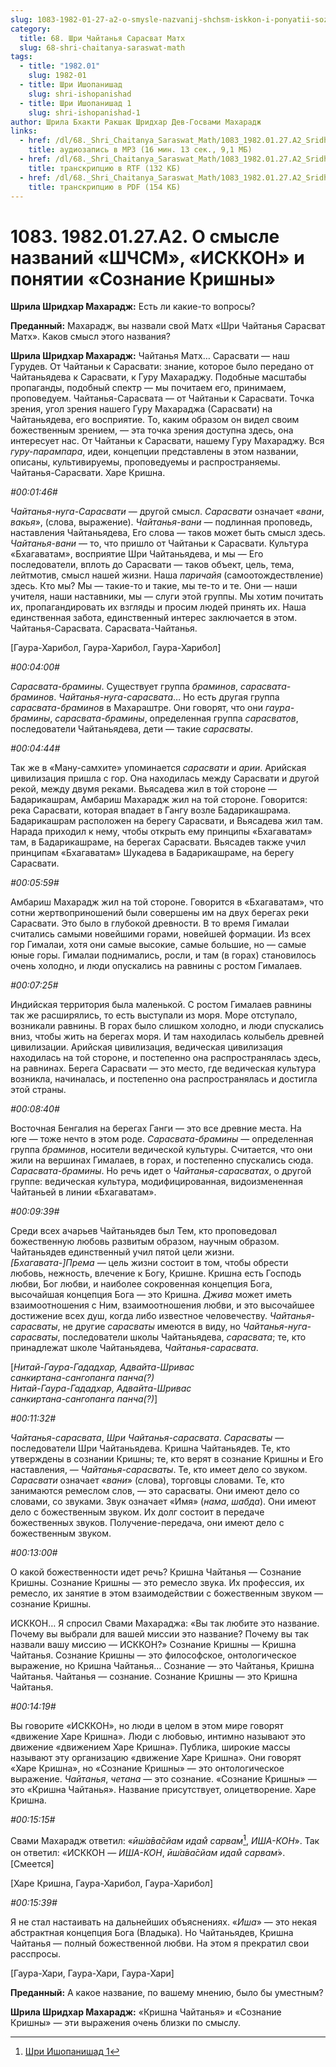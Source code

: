 ```yaml
---
slug: 1083-1982-01-27-a2-o-smysle-nazvanij-shchsm-iskkon-i-ponyatii-soznanie-krishny
category:
  title: 68. Шри Чайтанья Сарасват Матх
  slug: 68-shri-chaitanya-saraswat-math
tags:
  - title: "1982.01"
    slug: 1982-01
  - title: Шри Ишопанишад
    slug: shri-ishopanishad
  - title: Шри Ишопанишад 1
    slug: shri-ishopanishad-1
author: Шрила Бхакти Ракшак Шридхар Дев-Госвами Махарадж
links:
  - href: /dl/68._Shri_Chaitanya_Saraswat_Math/1083_1982.01.27.A2_SridharMj_O_smysle_nazvaniy_SCSM_ISSCON_i_ponyatii_Soznanie_Krishny.mp3
    title: аудиозапись в MP3 (16 мин. 13 сек., 9,1 МБ)
  - href: /dl/68._Shri_Chaitanya_Saraswat_Math/1083_1982.01.27.A2_SridharMj_O_smysle_nazvaniy_SCSM_ISSCON_i_ponyatii_Soznanie_Krishny.rtf
    title: транскрипцию в RTF (132 КБ)
  - href: /dl/68._Shri_Chaitanya_Saraswat_Math/1083_1982.01.27.A2_SridharMj_O_smysle_nazvaniy_SCSM_ISSCON_i_ponyatii_Soznanie_Krishny.pdf
    title: транскрипцию в PDF (154 КБ)
---
```


# 1083. 1982.01.27.A2. О смысле названий «ШЧСМ», «ИСККОН» и понятии «Сознание Кришны»

**Шрила Шридхар Махарадж:** Есть ли какие-то вопросы?

**Преданный:** Махарадж, вы назвали свой Матх «Шри Чайтанья Сарасват Матх». Каков смысл этого названия?

**Шрила Шридхар Махарадж:** Чайтанья Матх… Сарасвати — наш Гурудев. От Чайтаньи к Сарасвати: знание, которое было передано от Чайтаньядева к Сарасвати, к Гуру Махараджу. Подобные масштабы пропаганды, подобный спектр — мы почитаем его, принимаем, проповедуем. Чайтанья-Сарасвата — от Чайтаньи к Сарасвати. Точка зрения, угол зрения нашего Гуру Махараджа (Сарасвати) на Чайтаньядева, его восприятие. То, каким образом он видел своим божественным зрением, — эта точка зрения доступна здесь, она интересует нас. От Чайтаньи к Сарасвати, нашему Гуру Махараджу. Вся *гуру-парампара*, идеи, концепции представлены в этом названии, описаны, культивируемы, проповедуемы и распространяемы. Чайтанья-Сарасвати. Харе Кришна.

*#00:01:46#*

*Чайтанья-нуга-Сарасвати* — другой смысл. *Сарасвати* означает «*вани*, *вакья*», (слова, выражение). *Чайтанья-вани* — подлинная проповедь, наставления Чайтаньядева, Его слова — таков может быть смысл здесь. *Чайтанья-вани* — то, что пришло от Чайтаньи к Сарасвати. Культура «Бхагаватам», восприятие Шри Чайтаньядева, и мы — Его последователи, вплоть до Сарасвати — таков объект, цель, тема, лейтмотив, смысл нашей жизни. Наша *паричайя* (самоотождествление) здесь. Кто мы? Мы — такие-то и такие, мы те-то и те. Они — наши учителя, наши наставники, мы — слуги этой группы. Мы хотим почитать их, пропагандировать их взгляды и просим людей принять их. Наша единственная забота, единственный интерес заключается в этом. Чайтанья-Сарасвата. Сарасвата-Чайтанья.

[Гаура-Харибол, Гаура-Харибол, Гаура-Харибол]

*#00:04:00#*

*Сарасвата-брамины*. Существует группа *браминов*, *сарасвата-браминов*. *Чайтанья-нуга-сарасвата*… Но есть другая группа *сарасвата-браминов* в Махараштре. Они говорят, что они *гаура-брамины*, *сарасвата-брамины*, определенная группа *сарасватов*, последователи Чайтаньядева, дети — такие *сарасваты*.

*#00:04:44#*

Так же в «Ману-самхите» упоминается *cарасвати* и *арии*. Арийская цивилизация пришла с гор. Она находилась между Сарасвати и другой рекой, между двумя реками. Вьясадева жил в той стороне — Бадарикашрам, Амбариш Махарадж жил на той стороне. Говорится: река Сарасвати, которая впадает в Гангу возле Бадарикашрама. Бадарикашрам расположен на берегу Сарасвати, и Вьясадева жил там. Нарада приходил к нему, чтобы открыть ему принципы «Бхагаватам» там, в Бадарикашраме, на берегах Сарасвати. Вьясадев также учил принципам «Бхагаватам» Шукадева в Бадарикашраме, на берегу Сарасвати.

*#00:05:59#*

Амбариш Махарадж жил на той стороне. Говорится в «Бхагаватам», что сотни жертвоприношений были совершены им на двух берегах реки Сарасвати. Это было в глубокой древности. В то время Гималаи считались самыми новейшими горами, новейшей формации. Из всех гор Гималаи, хотя они самые высокие, самые большие, но — самые юные горы. Гималаи поднимались, росли, и там (в горах) становилось очень холодно, и люди опускались на равнины с ростом Гималаев.

*#00:07:25#*

Индийская территория была маленькой. С ростом Гималаев равнины так же расширялись, то есть выступали из моря. Море отступало, возникали равнины. В горах было слишком холодно, и люди спускались вниз, чтобы жить на берегах моря. И там находилась колыбель древней цивилизации. Арийская цивилизация, ведическая цивилизация находилась на той стороне, и постепенно она распространялась здесь, на равнинах. Берега Сарасвати — это место, где ведическая культура возникла, начиналась, и постепенно она распространялась и достигла этой страны.

*#00:08:40#*

Восточная Бенгалия на берегах Ганги — это все древние места. На юге — тоже нечто в этом роде. *Сарасвата-брамины* — определенная группа *браминов*, носители ведической культуры. Считается, что они жили на вершинах Гималаев, в горах, и постепенно спускались сюда. *Сарасвата-брамины*. Но речь идет о *Чайтанья-сарасватах*, о другой группе: ведическая культура, модифицированная, видоизмененная Чайтаньей в линии «Бхагаватам».

*#00:09:39#*

Среди всех ачарьев Чайтаньядев был Тем, кто проповедовал божественную любовь развитым образом, научным образом. Чайтаньядев единственный учил пятой цели жизни. *[Бхагавата-]Према* — цель жизни состоит в том, чтобы обрести любовь, нежность, влечение к Богу, Кришне. Кришна есть Господь любви, Бог любви, и наиболее сокровенная концепция Бога, высочайшая концепция Бога — это Кришна. *Джива* может иметь взаимоотношения с Ним, взаимоотношения любви, и это высочайшее достижение всех душ, когда либо известное человечеству. *Чайтанья-сарасваты*, не другие *сарасваты* имеются в виду, но *Чайтанья-нуга-сарасваты*, последователи школы Чайтаньядева, *сарасвата*; те, кто принадлежат школе Чайтаньядева, *Чайтанья-сарасвата*.

[*Нитай-Гаура-Гададхар, Адвайта-Шривас*\
*санкиртана-сангопанга панча(?)*\
*Нитай-Гаура-Гададхар, Адвайта-Шривас*\
*санкиртана-сангопанга панча(?)*]

*#00:11:32#*

*Чайтанья-сарасвата*, *Шри Чайтанья-сарасвата*. *Сарасваты* — последователи Шри Чайтаньядева. Кришна Чайтаньядев. Те, кто утверждены в сознании Кришны; те, кто верят в сознание Кришны и Его наставления, — *Чайтанья-сарасваты*. Те, кто имеет дело со звуком. *Сарасвати* означает «*вани*» (слова), торговцы словами. Те, кто занимаются ремеслом слов, — это сарасваты. Они имеют дело со словами, со звуками. Звук означает «Имя» (*нама*, *шабда*). Они имеют дело с божественным звуком. Их долг состоит в передаче божественных звуков. Получение-передача, они имеют дело с божественным звуком.

*#00:13:00#*

О какой божественности идет речь? Кришна Чайтанья — Сознание Кришны. Сознание Кришны — это ремесло звука. Их профессия, их ремесло, их занятие в этом взаимодействии с божественным звуком — сознание Кришны.

ИСККОН… Я спросил Свами Махараджа: «Вы так любите это название. Почему вы выбрали для вашей миссии это название? Почему вы так назвали вашу миссию — ИСККОН?» Сознание Кришны — Кришна Чайтанья. Сознание Кришны — это философское, онтологическое выражение, но Кришна Чайтанья… Сознание — это Чайтанья, Кришна Чайтанья. Чайтанья — сознание. Сознание Кришны — это Кришна Чайтанья.

*#00:14:19#*

Вы говорите «ИСККОН», но люди в целом в этом мире говорят «движение Харе Кришна». Люди с любовью, интимно называют это движение «движением Харе Кришна». Публика, широкие массы называют эту организацию «движение Харе Кришна». Они говорят «Харе Кришна», но «Сознание Кришны» — это онтологическое выражение. *Чайтанья*, *четана* — это сознание. «Сознание Кришны» — это «Кришна Чайтанья». Название присутствует, олицетворение. Харе Кришна.

*#00:15:15#*

Свами Махарадж ответил: «*ӣш́а̄ва̄сйам идам̐ сарвам̇*[^_ftn1], *ИША-КОН*». Так он ответил: «ИСККОН — *ИША-КОН*, *ӣш́а̄ва̄сйам идам̐ сарвам̇*». [Смеется]

[Харе Кришна, Гаура-Харибол, Гаура-Харибол]

*#00:15:39#*

Я не стал настаивать на дальнейших объяснениях. «*Иша*» — это некая абстрактная концепция Бога (Владыка). Но Чайтаньядев, Кришна Чайтанья — полный божественной любви. На этом я прекратил свои расспросы.

[Гаура-Хари, Гаура-Хари, Гаура-Хари]

**Преданный:** А какое название, по вашему мнению, было бы уместным?

**Шрила Шридхар Махарадж:** «Кришна Чайтанья» и «Сознание Кришны» — эти выражения очень близки по смыслу.



[^_ftn1]: [Шри Ишопанишад 1](../notes/shri-ishopanishad/shri-ishopanishad-1.md)
